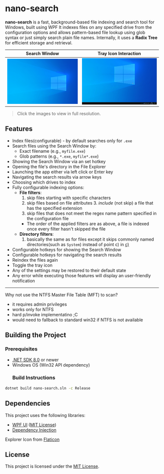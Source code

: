 # nano-search

**nano-search** is a fast, background-based file indexing and search tool for Windows, built using WPF 
It indexes files on any specified drive from the configuration options and allows pattern-based file lookup using glob syntax or just simply search plain file names. Internally, it uses a **Radix Tree** for efficient storage and retrieval.

| Search Window                          | Tray Icon Interaction             |
|---------------------------------------|-----------------------------------|
| ![App Showcase](showcase.gif)         | ![Tray Showcase](showcase_tray.gif) |
> Click the images to view in full resolution.


## Features

- Index files(configurable) - by default searches only for `.exe`
- Search files using the Search Window by:
  - Exact filename (e.g., `myfile.exe`)
  - Glob patterns (e.g., `*.exe`, `myfile*.exe`)
- Showing the Search Window via an set hotkey
- Opening the file's directory in the File Explorer
- Launching the app either via left click or Enter key
- Navigating the search results via arrow keys
- Choosing which drives to index
- Fully configurable indexing options:
  - **File filters**:
    1. skip files starting with specific characters
    2. skip files based on file attributes
    <span id="inc3">3. *include* (not skip) a file that has the specified extension</span>
    4. skip files that does not meet the regex name pattern specified in the configuration file
    - The order of the applied filters are as above, a file is indexed once every filter hasn't skipped the file
  - **Directory filters**:
    1. basically the same as for files except it  skips commonly named directories(such as `System`) instead of point c) in [c)](#inc3)
- Configurable hotkeys for showing the Search Window
- Configurable hotkeys for navigating the search results
- Reindex the files again
- Toggle the tray icon
- Any of the settings may be restored to their default state
- Any error while executing those features will display an user-friendly notification

---

Why not use the NTFS Master File Table (MFT) to scan?
- it requires admin privileges
- works only for NTFS
- hard p/invoke implementatino ;C
- would need to fallback to standard win32 if NTFS is not available

## Building the Project

### Prerequisites

- [.NET SDK 8.0](https://dotnet.microsoft.com/en-us/download) or newer
- Windows OS (Win32 API dependency)
  ### Build Instructions

```bash
dotnet build nano-search.sln -c Release
```

##  Dependencies

This project uses the following libraries:

- [WPF UI](https://github.com/lepoco/wpfui) ([MIT License](https://github.com/lepoco/wpfui?tab=MIT-1-ov-file))
- [Dependency Injection](https://www.nuget.org/packages/Microsoft.Extensions.DependencyInjection)
  
Explorer Icon from [Flaticon](https://www.flaticon.com)

## License

This project is licensed under the [MIT License](./LICENSE).
